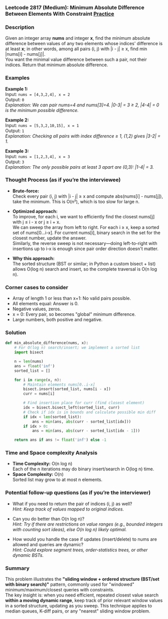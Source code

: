 ### Leetcode 2817 (Medium): Minimum Absolute Difference Between Elements With Constraint [Practice](https://leetcode.com/problems/minimum-absolute-difference-between-elements-with-constraint)

### Description  
Given an integer array **nums** and integer **x**, find the minimum absolute difference between values of any two elements whose indices' difference is at least **x**; in other words, among all pairs (i, j) with |i - j| ≥ x, find min |nums[i] - nums[j]|.  
You want the minimal value difference between such a pair, not their indices. Return that minimum absolute difference.

### Examples  

**Example 1:**  
Input: `nums = [4,3,2,4], x = 2`  
Output: `0`  
*Explanation: We can pair nums=4 and nums[3]=4. |0-3| = 3 ≥ 2, |4-4| = 0 is the minimum possible difference.*

**Example 2:**  
Input: `nums = [5,3,2,10,15], x = 1`  
Output: `1`  
*Explanation: Checking all pairs with index difference ≥ 1, (1,2) gives |3-2| = 1.*

**Example 3:**  
Input: `nums = [1,2,3,4], x = 3`  
Output: `3`  
*Explanation: The only possible pairs at least 3 apart are (0,3): |1-4| = 3.*


### Thought Process (as if you’re the interviewee)  
- **Brute-force:**  
  Check every pair (i, j) with |i - j| ≥ x and compute abs(nums[i] - nums[j]), take the minimum. This is O(n²), which is too slow for large n.

- **Optimized approach:**  
  To improve, for each i, we want to efficiently find the closest nums[j] with j ≤ i - x or j ≥ i + x.  
  We can sweep the array from left to right. For each i ≥ x, keep a sorted set of nums[0...i-x]. For current nums[i], binary search in the set for the closest number, update the answer.  
  Similarly, the reverse sweep is not necessary—doing left-to-right with insertions up to i-x is enough since pair order direction doesn't matter.

- **Why this approach:**  
  The sorted structure (BST or similar; in Python a custom bisect + list) allows O(log n) search and insert, so the complete traversal is O(n log n).

### Corner cases to consider  
- Array of length 1 or less than x+1: No valid pairs possible.
- All elements equal: Answer is 0.
- Negative values, zeros.
- x = 0: Every pair, so becomes "global" minimum difference.
- Large numbers, both positive and negative.

### Solution

```python
def min_absolute_difference(nums, x):
    # For O(log n) search/insert; we implement a sorted list
    import bisect

    n = len(nums)
    ans = float('inf')
    sorted_list = []

    for i in range(x, n):
        # Maintain elements nums[0..i-x]
        bisect.insort(sorted_list, nums[i - x])
        curr = nums[i]

        # Find insertion place for curr (find closest element)
        idx = bisect.bisect_left(sorted_list, curr)
        # Check if idx is in bounds and calculate possible min diff
        if idx < len(sorted_list):
            ans = min(ans, abs(curr - sorted_list[idx]))
        if idx > 0:
            ans = min(ans, abs(curr - sorted_list[idx - 1]))

    return ans if ans != float('inf') else -1
```

### Time and Space complexity Analysis  

- **Time Complexity:** O(n log n)  
  Each of the n iterations may do binary insert/search in O(log n) time.
- **Space Complexity:** O(n)  
  Sorted list may grow to at most n elements.

### Potential follow-up questions (as if you’re the interviewer)  

- What if you need to return the pair of indices (i, j) as well?  
  *Hint: Keep track of values mapped to original indices.*

- Can you do better than O(n log n)?  
  *Hint: Try if there are restrictions on value ranges (e.g., bounded integers with counting sort ideas), else O(n log n) likely optimal.*

- How would you handle the case if updates (insert/delete) to nums are allowed and queries are dynamic?  
  *Hint: Could explore segment trees, order-statistics trees, or other dynamic BSTs.*

### Summary
This problem illustrates the **"sliding window + ordered structure (BST/set with binary search)"** pattern, commonly used for "windowed" minimum/maximum/closest queries with constraints.  
The key insight is: when you need efficient, repeated closest value search **within a moving dynamic range**, keep track of prior relevant window values in a sorted structure, updating as you sweep. This technique applies to median queues, K-diff pairs, or any "nearest" sliding window problem.